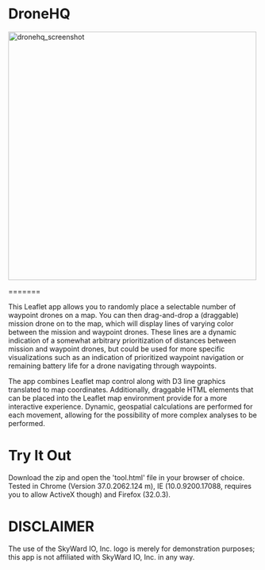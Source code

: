 DroneHQ
=======

<img width="500" alt="dronehq_screenshot" src="https://cloud.githubusercontent.com/assets/4162573/12527135/3599d0a0-c12b-11e5-9df1-3aa5190e48a7.png">

=======

This Leaflet app allows you to randomly place a selectable number of waypoint drones on a map. You can then drag-and-drop a (draggable) mission drone on to the map, which will display lines of varying color between the mission and waypoint drones. These lines are a dynamic indication of a somewhat arbitrary prioritization of distances between mission and waypoint drones, but could be used for more specific visualizations such as an indication of prioritized waypoint navigation or remaining battery life for a drone navigating through waypoints.

The app combines Leaflet map control along with D3 line graphics translated to map coordinates. Additionally, draggable HTML elements that can be placed into the Leaflet map environment provide for a more interactive experience. Dynamic, geospatial calculations are performed for each movement, allowing for the possibility of more complex analyses to be performed.


Try It Out
==========

Download the zip and open the 'tool.html' file in your browser of choice. Tested in Chrome (Version 37.0.2062.124 m), IE (10.0.9200.17088, requires you to allow ActiveX though) and Firefox (32.0.3).


DISCLAIMER
==========

The use of the SkyWard IO, Inc. logo is merely for demonstration purposes; this app is not affiliated with SkyWard IO, Inc. in any way.
